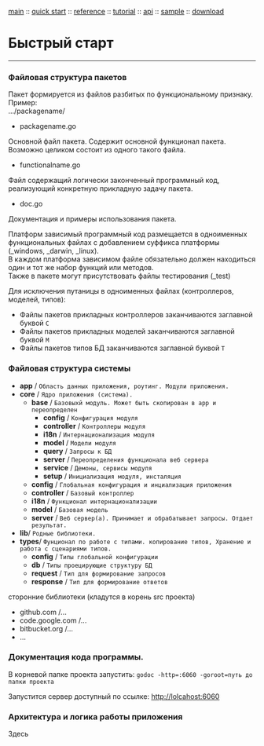 [main](/) ::
[quick start](/docs/start.html) ::
[reference](/docs/reference.html) ::
[tutorial](/docs/tutorial.html) ::
[api](/docs/api.html) ::
[sample](/sample) ::
[download](https://github.com/kshamiev/sungora)

# Быстрый старт
***

### Файловая структура пакетов
Пакет формируется из файлов разбитых по функциональному признаку. Пример:  
…/packagename/
- packagename.go

Основной файл пакета. Содержит основной функционал пакета. Возможно целиком состоит из одного такого файла.

- functionalname.go

Файл содержащий логически законченный программный код, реализующий конкретную прикладную задачу пакета.

- doc.go

Документация и примеры использования пакета.

Платформ зависимый программный код размещается в одноименных функциональных файлах с добавлением суффикса платформы (_windows, _darwin, _linux).  
В каждом платформа зависимом файле обязательно должен находиться один и тот же набор функций или методов.  
Также в пакете могут присутствовать файлы тестирования (_test)

Для исключения путаницы в одноименных файлах (контроллеров, моделей, типов):
- Файлы пакетов прикладных контроллеров заканчиваются заглавной буквой `C`
- Файлы пакетов прикладных моделей заканчиваются заглавной буквой `M`
- Файлы пакетов типов БД заканчиваются заглавной буквой `T`

### Файловая структура системы
- **app** / 				`Область данных приложения, роутинг. Модули приложения.`
- **core** / 				`Ядро приложения (система).`
	- **base** / 			`Базовыхй модуль. Может быть скопирован в app и переопределен`
		- **config** / 		`Конфигурация модуля`
		- **controller** / 	`Контроллеры модуля`
		- **i18n** / 		`Интернационализация модуля`
		- **model** / 		`Модели модуля`
		- **query** /		`Запросы к БД`
		- **server** / 		`Переопределения функционала веб сервера`
		- **service** / 	`Демоны, сервисы модуля`
		- **setup** / 		`Инициализация модуля, инсталяция`
	- **config** / 			`Глобальная конфигурация и инциализация приложения`
	- **controller** / 		`Базовый контроллер`
	- **i18n** / 			`Функционал интернационализации`
	- **model** / 			`Базовая модель`
	- **server** / 			`Веб сервер(а). Принимает и обрабатывает запросы. Отдает результат.`
- **lib**/ 					`Родные библиотеки.`
- **types**/ 				`Фунционал по работе с типами. копирование типов, Хранение и работа с сценариями типов.`
	- **config** /			`Типы глобальной конфигурации`
	- **db** /				`Типы проецирующие структуру БД`
	- **request** /			`Тип для формирование запросов`
	- **response** /		`Тип для формирование ответов`
	
сторонние библиотеки (кладутся в корень src проекта)
- github.com /...
- code.google.com /...
- bitbucket.org /...
- ...

### Документация кода программы.
В корневой папке проекта запустить: `godoc -http=:6060 -goroot=путь до папки проекта`

Запустится сервер доступный по ссылке: [http://lolcahost:6060](http://lolcahost:6060)

### Архитектура и логика работы приложения
Здесь

